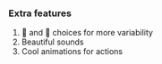 ### Extra features

1. 🖖 and 🦎 choices for more variability
2. Beautiful sounds
3. Cool animations for actions
